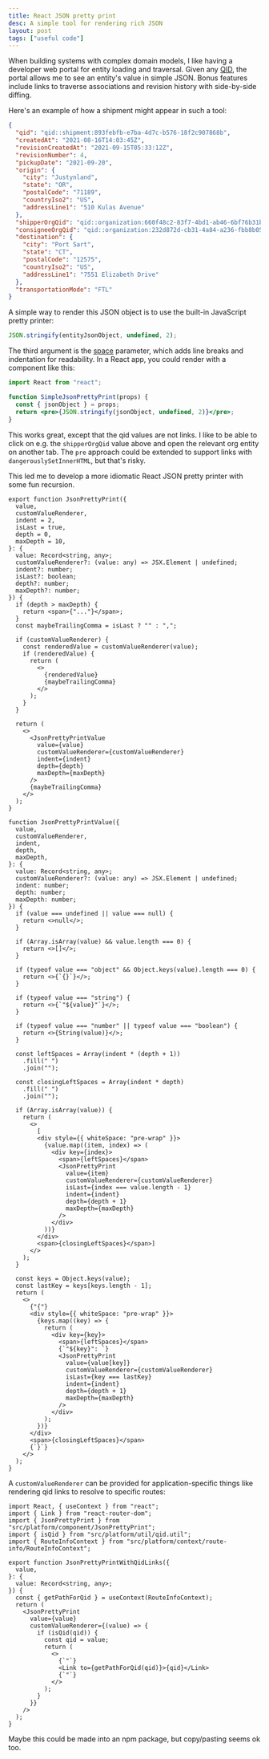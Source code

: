 ```yaml
---
title: React JSON pretty print
desc: A simple tool for rendering rich JSON
layout: post
tags: ["useful code"]
---
```


When building systems with complex domain models, I like having a developer web portal for entity loading and traversal. Given any [QID](/posts/qualified-identifiers.html), the portal allows me to see an entity's value in simple JSON. Bonus features include links to traverse associations and revision history with side-by-side diffing.

Here's an example of how a shipment might appear in such a tool:

```json
{
  "qid": "qid::shipment:893febfb-e7ba-4d7c-b576-18f2c907868b",
  "createdAt": "2021-08-16T14:03:45Z",
  "revisionCreatedAt": "2021-09-15T05:33:12Z",
  "revisionNumber": 4,
  "pickupDate": "2021-09-20",
  "origin": {
    "city": "Justynland",
    "state": "OR",
    "postalCode": "71189",
    "countryIso2": "US",
    "addressLine1": "510 Kulas Avenue"
  },
  "shipperOrgQid": "qid::organization:660f48c2-83f7-4bd1-ab46-6bf76b31b0cb",
  "consigneeOrgQid": "qid::organization:232d872d-cb31-4a84-a236-fbb8b0503994",
  "destination": {
    "city": "Port Sart",
    "state": "CT",
    "postalCode": "12575",
    "countryIso2": "US",
    "addressLine1": "7551 Elizabeth Drive"
  },
  "transportationMode": "FTL"
}
```

A simple way to render this JSON object is to use the built-in JavaScript pretty printer:

```js
JSON.stringify(entityJsonObject, undefined, 2);
```

The third argument is the [space](https://developer.mozilla.org/en-US/docs/Web/JavaScript/Reference/Global_Objects/JSON/stringify) parameter, which adds line breaks and indentation for readability. In a React app, you could render with a component like this:

```jsx
import React from "react";

function SimpleJsonPrettyPrint(props) {
  const { jsonObject } = props;
  return <pre>{JSON.stringify(jsonObject, undefined, 2)}</pre>;
}
```

This works great, except that the qid values are not links. I like to be able to click on e.g. the `shipperOrgQid` value above and open the relevant org entity on another tab. The `pre` approach could be extended to support links with `dangerouslySetInnerHTML`, but that's risky.

This led me to develop a more idiomatic React JSON pretty printer with some fun recursion.

```tsx
export function JsonPrettyPrint({
  value,
  customValueRenderer,
  indent = 2,
  isLast = true,
  depth = 0,
  maxDepth = 10,
}: {
  value: Record<string, any>;
  customValueRenderer?: (value: any) => JSX.Element | undefined;
  indent?: number;
  isLast?: boolean;
  depth?: number;
  maxDepth?: number;
}) {
  if (depth > maxDepth) {
    return <span>{"..."}</span>;
  }
  const maybeTrailingComma = isLast ? "" : ",";

  if (customValueRenderer) {
    const renderedValue = customValueRenderer(value);
    if (renderedValue) {
      return (
        <>
          {renderedValue}
          {maybeTrailingComma}
        </>
      );
    }
  }

  return (
    <>
      <JsonPrettyPrintValue
        value={value}
        customValueRenderer={customValueRenderer}
        indent={indent}
        depth={depth}
        maxDepth={maxDepth}
      />
      {maybeTrailingComma}
    </>
  );
}

function JsonPrettyPrintValue({
  value,
  customValueRenderer,
  indent,
  depth,
  maxDepth,
}: {
  value: Record<string, any>;
  customValueRenderer?: (value: any) => JSX.Element | undefined;
  indent: number;
  depth: number;
  maxDepth: number;
}) {
  if (value === undefined || value === null) {
    return <>null</>;
  }

  if (Array.isArray(value) && value.length === 0) {
    return <>[]</>;
  }

  if (typeof value === "object" && Object.keys(value).length === 0) {
    return <>{`{}`}</>;
  }

  if (typeof value === "string") {
    return <>{`"${value}"`}</>;
  }

  if (typeof value === "number" || typeof value === "boolean") {
    return <>{String(value)}</>;
  }

  const leftSpaces = Array(indent * (depth + 1))
    .fill(" ")
    .join("");

  const closingLeftSpaces = Array(indent * depth)
    .fill(" ")
    .join("");

  if (Array.isArray(value)) {
    return (
      <>
        [
        <div style={{ whiteSpace: "pre-wrap" }}>
          {value.map((item, index) => (
            <div key={index}>
              <span>{leftSpaces}</span>
              <JsonPrettyPrint
                value={item}
                customValueRenderer={customValueRenderer}
                isLast={index === value.length - 1}
                indent={indent}
                depth={depth + 1}
                maxDepth={maxDepth}
              />
            </div>
          ))}
        </div>
        <span>{closingLeftSpaces}</span>]
      </>
    );
  }

  const keys = Object.keys(value);
  const lastKey = keys[keys.length - 1];
  return (
    <>
      {"{"}
      <div style={{ whiteSpace: "pre-wrap" }}>
        {keys.map((key) => {
          return (
            <div key={key}>
              <span>{leftSpaces}</span>
              {`"${key}": `}
              <JsonPrettyPrint
                value={value[key]}
                customValueRenderer={customValueRenderer}
                isLast={key === lastKey}
                indent={indent}
                depth={depth + 1}
                maxDepth={maxDepth}
              />
            </div>
          );
        })}
      </div>
      <span>{closingLeftSpaces}</span>
      {`}`}
    </>
  );
}
```

A `customValueRenderer` can be provided for application-specific things like rendering qid links to resolve to specific routes:

```tsx
import React, { useContext } from "react";
import { Link } from "react-router-dom";
import { JsonPrettyPrint } from "src/platform/component/JsonPrettyPrint";
import { isQid } from "src/platform/util/qid.util";
import { RouteInfoContext } from "src/platform/context/route-info/RouteInfoContext";

export function JsonPrettyPrintWithQidLinks({
  value,
}: {
  value: Record<string, any>;
}) {
  const { getPathForQid } = useContext(RouteInfoContext);
  return (
    <JsonPrettyPrint
      value={value}
      customValueRenderer={(value) => {
        if (isQid(qid)) {
          const qid = value;
          return (
            <>
              {`"`}
              <Link to={getPathForQid(qid)}>{qid}</Link>
              {`"`}
            </>
          );
        }
      }}
    />
  );
}
```

Maybe this could be made into an npm package, but copy/pasting seems ok too.
